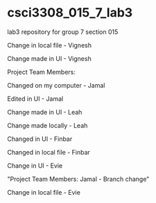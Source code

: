 # csci3308_015_7_lab3

lab3 repository for group 7 section 015


Change in local file - Vignesh

Change made in UI - Vignesh


Project Team Members:

Changed on my computer - Jamal

Edited in UI - Jamal

Change made in UI - Leah

Change made locally - Leah

Changed in UI - Finbar

Changed in local file - Finbar


Change in UI - Evie


"Project Team Members: Jamal - Branch change"

Change in local file - Evie

